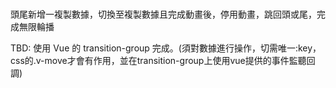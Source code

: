 #
頭尾新增一複製數據，切換至複製數據且完成動畫後，停用動畫，跳回頭或尾，完成無限輪播

TBD: 使用 Vue 的 transition-group 完成。(須對數據進行操作，切需唯一:key，css的.v-move才會有作用，並在transition-group上使用vue提供的事件監聽回調)
